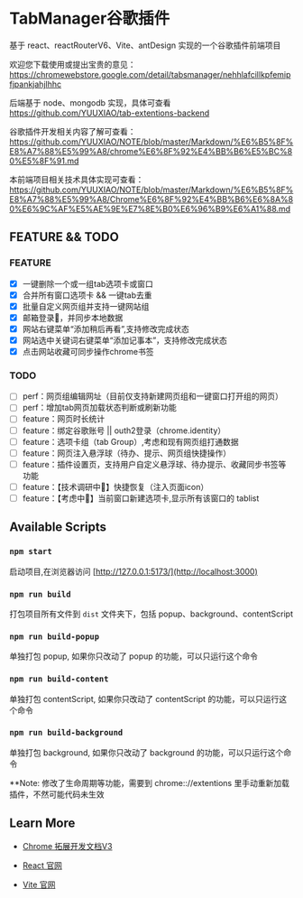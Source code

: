 # TabManager谷歌插件

基于 react、reactRouterV6、Vite、antDesign 实现的一个谷歌插件前端项目

欢迎您下载使用或提出宝贵的意见：https://chromewebstore.google.com/detail/tabsmanager/nehhlafcillkpfemipfjpankjahjlhhc

后端基于 node、mongodb 实现，具体可查看 https://github.com/YUUXIAO/tab-extentions-backend

谷歌插件开发相关内容了解可查看：https://github.com/YUUXIAO/NOTE/blob/master/Markdown/%E6%B5%8F%E8%A7%88%E5%99%A8/chrome%E6%8F%92%E4%BB%B6%E5%BC%80%E5%8F%91.md

本前端项目相关技术具体实现可查看：https://github.com/YUUXIAO/NOTE/blob/master/Markdown/%E6%B5%8F%E8%A7%88%E5%99%A8/Chrome%E6%8F%92%E4%BB%B6%E6%8A%80%E6%9C%AF%E5%AE%9E%E7%8E%B0%E6%96%B9%E6%A1%88.md

## FEATURE && TODO

### FEATURE

- [x] 一键删除一个或一组tab选项卡或窗口
- [x] 合并所有窗口选项卡 && 一键tab去重
- [x] 批量自定义网页组并支持一键网站组
- [x] 邮箱登录📮，并同步本地数据
- [x] 网站右键菜单“添加稍后再看”,支持修改完成状态
- [x] 网站选中关键词右键菜单“添加记事本”，支持修改完成状态
- [x] 点击网站收藏可同步操作chrome书签

### TODO

- [ ] perf：网页组编辑网址（目前仅支持新建网页组和一键窗口打开组的网页）
- [ ] perf：增加tab网页加载状态判断或刷新功能
- [ ] feature：网页时长统计
- [ ] feature：绑定谷歌账号 || outh2登录（chrome.identity）
- [ ] feature：选项卡组（tab Group）,考虑和现有网页组打通数据
- [ ] feature：网页注入悬浮球（待办、提示、网页组快捷操作）
- [ ] feature：插件设置页，支持用户自定义悬浮球、待办提示、收藏同步书签等功能
- [ ] feature：【技术调研中💭】快捷恢复（注入页面icon）
- [ ] feature：【考虑中💭】当前窗口新建选项卡,显示所有该窗口的 tablist

## Available Scripts

### `npm start`

启动项目,在浏览器访问 [http://127.0.0.1:5173/](http://localhost:3000)

### `npm run build`

打包项目所有文件到 `dist` 文件夹下，包括 popup、background、contentScript

### `npm run build-popup`

单独打包 popup, 如果你只改动了 popup 的功能，可以只运行这个命令

### `npm run build-content`

单独打包 contentScript, 如果你只改动了 contentScript 的功能，可以只运行这个命令

### `npm run build-background`

单独打包 background, 如果你只改动了 background 的功能，可以只运行这个命令

\*\*Note: 修改了生命周期等功能，需要到 chrome:://extentions 里手动重新加载插件，不然可能代码未生效

## Learn More

- [Chrome 拓展开发文档V3](https://developer.chrome.com/docs/extensions/reference/api?hl=zh-cn)

- [React 官网](https://reactjs.org/)
- [Vite 官网](https://cn.vitejs.dev/config/)
